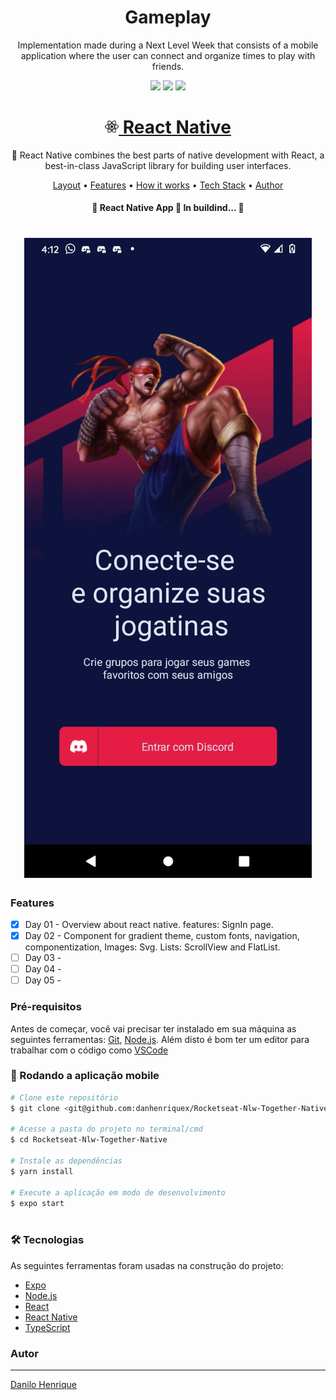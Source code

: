 <h1 align="center">Gameplay</h1>
<p align="center" id="objetivo">Implementation made during a Next Level Week that consists of a mobile application where the user can connect and organize times to play with friends.</p>

<div align="center" gap="10px">
  <img src="https://img.shields.io/github/languages/code-size/danhenriquex/Rocketseat-Nlw-Together-Native"/>
  <img src="https://img.shields.io/github/last-commit/danhenriquex/Rocketseat-Nlw-Together-Native"/>
  <img src="https://img.shields.io/badge/feito%20por-Rocketseat-8257e5"/>
</div>

<h1 align="center">
    <a href="https://reactnative.dev/"> <img src="./screenshots/react.svg" width="22" height="22"/> React Native</a>
</h1>
<p align="center">🚀 React Native combines the best parts of native development with React, a best-in-class JavaScript library for building user interfaces.</p>

<p align="center">
 <a href="#layout">Layout</a> •
 <a href="#features">Features</a> •
 <a href="#roadmap">How it works</a> • 
 <a href="#tecnologias">Tech Stack</a> • 
 <a href="#autor">Author</a>
</p>

<h4 align="center"> 
	🚧  React Native App 🚀 In buildind...  🚧
</h4>

<div style='margin: 20px' id="layout">
  <h1 align="center">
    <img alt="NextLevelWeek" title="#NextLevelWeek" src="./screenshots/gameplayapp.jpeg" />
  </h1>
</div>

### Features

<div id="features">

- [x] Day 01 - Overview about react native. features: SignIn page.
- [x] Day 02 - Component for gradient theme, custom fonts, navigation, componentization, Images: Svg. Lists: ScrollView and FlatList.
- [ ] Day 03 -
- [ ] Day 04 -
- [ ] Day 05 -
</div>

<div id="roadmap">

### Pré-requisitos

Antes de começar, você vai precisar ter instalado em sua máquina as seguintes ferramentas:
[Git](https://git-scm.com), [Node.js](https://nodejs.org/en/).
Além disto é bom ter um editor para trabalhar com o código como [VSCode](https://code.visualstudio.com/)

### 🎲 Rodando a aplicação mobile

```bash
# Clone este repositório
$ git clone <git@github.com:danhenriquex/Rocketseat-Nlw-Together-Native.git>

# Acesse a pasta do projeto no terminal/cmd
$ cd Rocketseat-Nlw-Together-Native

# Instale as dependências
$ yarn install

# Execute a aplicação em modo de desenvolvimento
$ expo start



```

</div>

<div id="tecnologias">

### 🛠 Tecnologias

As seguintes ferramentas foram usadas na construção do projeto:

- [Expo](https://expo.io/)
- [Node.js](https://nodejs.org/en/)
- [React](https://pt-br.reactjs.org/)
- [React Native](https://reactnative.dev/)
- [TypeScript](https://www.typescriptlang.org/)
</div>

### Autor

---

<script type="text/javascript" src="https://platform.linkedin.com/badges/js/profile.js" async defer></script>

<div align="left">

<div class="LI-profile-badge"  data-version="v1" data-size="medium" data-locale="pt_BR" data-type="vertical" data-theme="dark" data-vanity="danilo-henrique-santana"><a class="LI-simple-link" href='https://br.linkedin.com/in/danilo-henrique-santana?trk=profile-badge'>Danilo Henrique</a></div>
</div>

